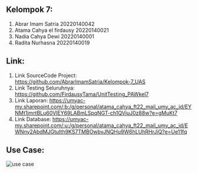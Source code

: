 ## Kelompok 7:
1. Abrar Imam Satria 20220140042
2. Atama Cahya el firdausy 20220140021
3. Nadia Cahya Dewi 20220140001
4. Radita Nurhasna 20220140019

## Link:
1. Link SourceCode Project: https://github.com/AbrarImamSatria/Kelompok-7_UAS
2. Link Testing Seluruhnya: https://github.com/FirdausyTama/UnitTesting_PAWkel7
3. Link Laporan: https://umyac-my.sharepoint.com/:b:/g/personal/atama_cahya_ft22_mail_umy_ac_id/EYNMt1jmrtBLu60VlEY69LABmLSpqNGT-ch1QVjuJ0z88w?e=gMuKt7
4. Link Database: https://umyac-my.sharepoint.com/:u:/g/personal/atama_cahya_ft22_mail_umy_ac_id/EWNny2AbdMJGtuIth9KS7TMBOwbvJNQHu9W6hLUhRHrJiQ?e=Ue11fq


## Use Case:
![use case](https://github.com/user-attachments/assets/d7d026cf-0856-4ca1-aea9-9320e1cf88df)
